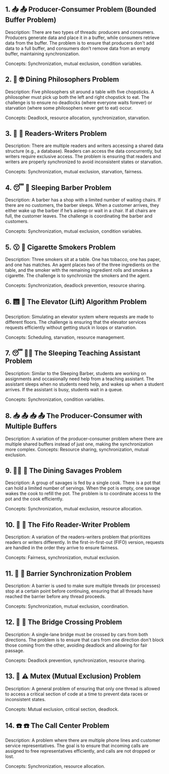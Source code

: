 ## 1. 📥 📤 Producer-Consumer Problem (Bounded Buffer Problem)

Description: There are two types of threads: producers and consumers. Producers generate data and place it in a buffer, while consumers retrieve data from the buffer. The problem is to ensure that producers don't add data to a full buffer, and consumers don't remove data from an empty buffer, maintaining synchronization.

Concepts: Synchronization, mutual exclusion, condition variables.

## 2. 🥢 🤓 Dining Philosophers Problem

Description: Five philosophers sit around a table with five chopsticks. A philosopher must pick up both the left and right chopstick to eat. The challenge is to ensure no deadlocks (where everyone waits forever) or starvation (where some philosophers never get to eat) occur.

Concepts: Deadlock, resource allocation, synchronization, starvation.

## 3. 📖 📝 Readers-Writers Problem

Description: There are multiple readers and writers accessing a shared data structure (e.g., a database). Readers can access the data concurrently, but writers require exclusive access. The problem is ensuring that readers and writers are properly synchronized to avoid inconsistent states or starvation.

Concepts: Synchronization, mutual exclusion, starvation, fairness.

## 4. 😴 💈 Sleeping Barber Problem

Description: A barber has a shop with a limited number of waiting chairs. If there are no customers, the barber sleeps. When a customer arrives, they either wake up the barber if he’s asleep or wait in a chair. If all chairs are full, the customer leaves. The challenge is coordinating the barber and customers.

Concepts: Synchronization, mutual exclusion, condition variables.

## 5. 😗 🚬 Cigarette Smokers Problem

Description: Three smokers sit at a table. One has tobacco, one has paper, and one has matches. An agent places two of the three ingredients on the table, and the smoker with the remaining ingredient rolls and smokes a cigarette. The challenge is to synchronize the smokers and the agent.

Concepts: Synchronization, deadlock prevention, resource sharing.

## 6. 🛗 🏢 The Elevator (Lift) Algorithm Problem

Description: Simulating an elevator system where requests are made to different floors. The challenge is ensuring that the elevator services requests efficiently without getting stuck in loops or starvation.

Concepts: Scheduling, starvation, resource management.

## 7. 😴 👩‍🏫 The Sleeping Teaching Assistant Problem

Description: Similar to the Sleeping Barber, students are working on assignments and occasionally need help from a teaching assistant. The assistant sleeps when no students need help, and wakes up when a student arrives. If the assistant is busy, students wait in a queue.

Concepts: Synchronization, condition variables.

## 8. 📥 📤 📥 📤 The Producer-Consumer with Multiple Buffers

Description: A variation of the producer-consumer problem where there are multiple shared buffers instead of just one, making the synchronization more complex.
Concepts: Resource sharing, synchronization, mutual exclusion.

## 9. 👨‍🍳 🧌 The Dining Savages Problem

Description: A group of savages is fed by a single cook. There is a pot that can hold a limited number of servings. When the pot is empty, one savage wakes the cook to refill the pot. The problem is to coordinate access to the pot and the cook efficiently.

Concepts: Synchronization, mutual exclusion, resource allocation.

## 10. 📖 📝 The Fifo Reader-Writer Problem

Description: A variation of the readers-writers problem that prioritizes readers or writers differently. In the first-in-first-out (FIFO) version, requests are handled in the order they arrive to ensure fairness.
    
Concepts: Fairness, synchronization, mutual exclusion.

## 11. 🧵 🚧 Barrier Synchronization Problem

Description: A barrier is used to make sure multiple threads (or processes) stop at a certain point before continuing, ensuring that all threads have reached the barrier before any thread proceeds.

Concepts: Synchronization, mutual exclusion, coordination.

## 12. 🌁 🚙 The Bridge Crossing Problem

Description: A single-lane bridge must be crossed by cars from both directions. The problem is to ensure that cars from one direction don't block those coming from the other, avoiding deadlock and allowing for fair passage.

Concepts: Deadlock prevention, synchronization, resource sharing.

## 13. 🧵 ⚠️ Mutex (Mutual Exclusion) Problem

Description: A general problem of ensuring that only one thread is allowed to access a critical section of code at a time to prevent data races or inconsistent states.

Concepts: Mutual exclusion, critical section, deadlock.

## 14. ☎️ ☎️ The Call Center Problem

Description: A problem where there are multiple phone lines and customer service representatives. The goal is to ensure that incoming calls are assigned to free representatives efficiently, and calls are not dropped or lost.

Concepts: Synchronization, resource allocation.
